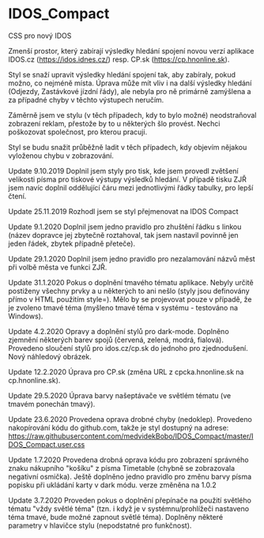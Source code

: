 # IDOS_Compact
CSS pro nový IDOS

Zmenší prostor, který zabírají výsledky hledání spojení novou verzí aplikace IDOS.cz (https://idos.idnes.cz/) resp. CP.sk
(https://cp.hnonline.sk).

Styl se snaží upravit výsledky hledání spojení tak, aby zabíraly, pokud možno, co nejméně místa. Úprava může mít vliv i na další
výsledky hledání (Odjezdy, Zastávkové jízdní řády), ale nebyla pro ně primárně zamýšlena a za případné chyby v těchto výstupech
neručím.

Záměrně jsem ve stylu (v těch případech, kdy to bylo možné) neodstraňoval zobrazení reklam, přestože by to u některých šlo
provést. Nechci poškozovat společnost, pro kterou pracuji.

Styl se budu snažit průběžně ladit v těch případech, kdy objevím nějakou vyloženou chybu v zobrazování.

Update 9.10.2019
Doplnil jsem styly pro tisk, kde jsem provedl zvětšení velikosti písma pro tiskové výstupy výsledků hledání. V případě tisku ZJŘ
jsem navíc doplnil oddělující čáru mezi jednotlivými řádky tabulky, pro lepší čtení.

Update 25.11.2019
Rozhodl jsem se styl přejmenovat na IDOS Compact

Update 9.1.2020
Doplnil jsem jedno pravidlo pro zhuštění řádku s linkou (název dopravce jej zbytečně roztahoval, tak jsem nastavil povinně jen
jeden řádek, zbytek případně přeteče).

Update 29.1.2020
Doplnil jsem jedno pravidlo pro nezalamování názvů měst při volbě města ve funkci ZJŘ.

Update 31.1.2020
Pokus o doplnění tmavého tématu aplikace. Nebyly určitě postiženy všechny prvky a u některých to ani nešlo (styly jsou
definovány přímo v HTML použitím style=). Mělo by se projevovat pouze v případě, že je zvoleno tmavé téma (myšleno tmavé téma v
systému - testováno na Windows).

Update 4.2.2020
Opravy a doplnění stylů pro dark-mode. Doplněno zjemnění některých barev spojů (červená, zelená, modrá, fialová). Provedeno
sloučení stylů pro idos.cz/cp.sk do jednoho pro zjednodušení. Nový náhledový obrázek.

Update 12.2.2020
Úprava pro CP.sk (změna URL z cpcka.hnonline.sk na cp.hnonline.sk).

Update 29.5.2020
Úprava barvy našeptávače ve světlém tématu (ve tmavém ponechán tmavý).

Update 23.6.2020
Provedena oprava drobné chyby (nedoklep).
Provedeno nakopírování kódu do github.com, takže je styl dostupný na adrese:
https://raw.githubusercontent.com/medvidekBobo/IDOS_Compact/master/IDOS_Compact.user.css

Update 1.7.2020
Provedena drobná oprava kódu pro zobrazení správného znaku nákupního "košíku" z písma Timetable (chybně se zobrazovala negativní osmička).
Ještě doplněno jedno pravidlo pro změnu barvy písma popisku při ukládání karty v dark módu. verze změněna na 1.0.2

Update 3.7.2020
Proveden pokus o doplnění přepínače na použití světlého tématu "vždy světlé téma" (tzn. i když je v systémnu/prohlížeči nastaveno téma tmavé, bude možné zapnout světlé téma).
Doplněny některé parametry v hlavičce stylu (nepodstatné pro funkčnost).
